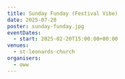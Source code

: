 ```yaml
---
title: Sunday Funday (Festival Vibe)
date: 2025-07-20
poster: sunday-funday.jpg
eventDates:
  - start: 2025-02-20T15:00:00+00:00
venues:
  - st-leonards-church
organisers:
  - oww
---
```

